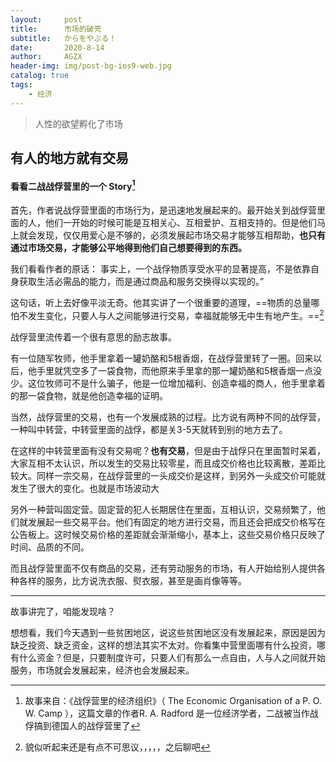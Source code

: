 ```yaml
---
layout:     post
title:      市场的破壳
subtitle:   からをやぶる！
date:       2020-8-14
author:     AGZX
header-img: img/post-bg-ios9-web.jpg
catalog: true
tags:
    - 经济
---
```


> 人性的欲望孵化了市场

## 有人的地方就有交易

#### 看看二战战俘营里的一个 **Story[^1]**

首先，作者说战俘营里面的市场行为，是迅速地发展起来的。最开始关到战俘营里面的人，他们一开始的时候可能是互相关心、互相爱护、互相支持的。但是他们马上就会发现，仅仅用爱心是不够的，必须发展起市场交易才能够互相帮助，**也只有通过市场交易，才能够公平地得到他们自己想要得到的东西。**

我们看看作者的原话： 事实上，一个战俘物质享受水平的显著提高，不是依靠自身获取生活必需品的能力，而是通过商品和服务交换得以实现的。”

这句话，听上去好像平淡无奇。他其实讲了一个很重要的道理，==物质的总量哪怕不发生变化，只要人与人之间能够进行交易，幸福就能够无中生有地产生。==[^2]

战俘营里流传着一个很有意思的励志故事。

有一位随军牧师，他手里拿着一罐奶酪和5根香烟，在战俘营里转了一圈。回来以后，他手里就凭空多了一袋食物，而他原来手里拿的那一罐奶酪和5根香烟一点没少。这位牧师可不是什么骗子，他是一位增加福利、创造幸福的商人，他手里拿着的那一袋食物，就是他创造幸福的证明。

当然，战俘营里的交易，也有一个发展成熟的过程。比方说有两种不同的战俘营，一种叫中转营，中转营里面的战俘，都是关3-5天就转到别的地方去了。

在这样的中转营里面有没有交易呢？**也有交易**，但是由于战俘只在里面暂时呆着，大家互相不太认识，所以发生的交易比较零星，而且成交价格也比较离散，差距比较大。同样一宗交易，在战俘营里的一头成交价是这样，到另外一头成交价可能就发生了很大的变化。也就是市场波动大

另外一种营叫固定营。固定营的犯人长期居住在里面，互相认识，交易频繁了，他们就发展起一些交易平台。他们有固定的地方进行交易，而且还会把成交价格写在公告板上。这时候交易价格的差距就会渐渐缩小，基本上，这些交易价格只反映了时间、品质的不同。

而且战俘营里面不仅有商品的交易，还有劳动服务的市场，有人开始给别人提供各种各样的服务，比方说洗衣服、熨衣服，甚至是画肖像等等。

------

故事讲完了，咱能发现啥？

想想看，我们今天遇到一些贫困地区，说这些贫困地区没有发展起来，原因是因为缺乏投资、缺乏资金，这样的想法其实不太对。你看集中营里面哪有什么投资，哪有什么资金？但是，只要制度许可，只要人们有那么一点自由，人与人之间就开始服务，市场就会发展起来，经济也会发展起来。



[^1]: 故事来自：《战俘营里的经济组织》（ The Economic Organisation of a P. O. W. Camp ），这篇文章的作者R. A. Radford 是一位经济学者，二战被当作战俘搞到德国人的战俘营里了
[^2]: 貌似听起来还是有点不可思议，，，，，之后聊吧

